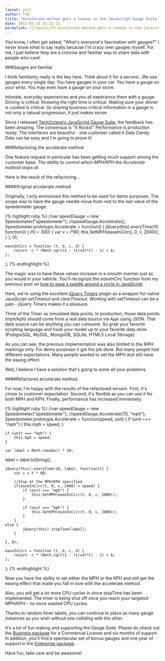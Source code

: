 ```yaml
---
layout: post
author: TVD
title: "Accelerate method gets a tuneup in the JavaScript Gauge Suite "
date: 2011-05-26 11:21:11
permalink: /c7/posts/52-accelerate-method-gets-a-tuneup-in-the-javascript-gauge-suite
---
```


You know, I often get asked, "What's everyone's fascination with gauges?" I never know what to say really because I'm crazy over gauges myself. For me, I just believe they are a concise and familiar way to share data with people who care!

###Gauges are familiar

I think familiarity really is the key here. Think about it for a second...We use gauges every single day. You have gauges in your car. You have a gauge on your wrist. You may even have a gauge on your stove.

Intimate, everyday experiences and you all experience them with a gauge. Driving is critical. Knowing the right time is critical. Making sure your dinner is cooked is critical. So sharing business critical information in a gauge is not only a natural progression, it just makes sense.

Since I released [TechOctave's JavaScript Gauge Suite][1], the feedback has been amazing. The consensus is "It Rocks!" Performance is production ready. The interfaces are beautiful - one customer called it Data Candy. Data can be sexy and I'm going to prove it!

###Refactoring the accelerate method

One feature request in particular has been getting much support among the customer base: *The ability to control which MPH/KPH the Accelerate method stops at.*

Here is the result of the refactoring...

####Original accelerate method

Originally, I only envisioned this method to be used for demo purposes. The scope was to have the gauge needle move from rest to the last value of the speedometer gauge: 

{% highlight ruby %}
//var speedGauge = new Speedometer("speedometer");
//speedGauge.Accelerate();
Speedometer.prototype.Accelerate = function() {
	jQuery(this).everyTime(10, function(i) {
		if(i < 300) {
			var v = i*80;
			this.SetMPH(easeInCirc(i, 0, v, 2000));
		}
	}, 0);
	
	easeInCirc = function (t, b, c, d) {
		return -c * (Math.sqrt(1 - (t/=d)*t) - 1) + b;
	};
};
{% endhighlight %}

The magic was to have these values increase in a smooth manner just as you would in your vehicle. You'll recognize the *easeInCirc* function from my previous post on [how to ease a needle around a circle in JavaScript][2].

Here, we're using the excellent [jQuery Timers][3] plugin as a wrapper for native JavaScript *setTimeout* and *clearTimeout*. Working with setTimeout can be a pain - jQuery Timers makes it a pleasure.

Think of the Timer as simulated data points. In production, those data points (mph/kph) should come from a real data source via Ajax using JSON. That data source can be anything you can consume. So grab your favorite scripting language and hook your model up to your favorite data store (PostgreSQL, MySQL, MongoDB, SQLite, HTML5 Local Storage).

As you can see, the previous implementation was also limited to the MPH markings only. For demo purposes it got the job done. But many people had different expectations. Many people wanted to set the MPH and still have the easing effect.

Well, I believe I have a solution that's going to solve all your problems.

####Refactored accelerate method

For now, I'm happy with the results of the refactored version. First, it's closer to customer expectation. Second, it's flexible as you can use it for both MPH and KPH. Finally, performance has increased immensely:

{% highlight ruby %}
//var speedGauge = new Speedometer("speedometer");
//speedGauge.Accelerate(70, "mph");
Speedometer.prototype.Accelerate = function(speed, unit) {
	if (unit === "mph") {
		this.mph = speed;
	}
	
	if (unit === "kph") {
		this.kph = speed;
	}
	
	var label = Math.random() * 10;
  label = label.toString();

	jQuery(this).everyTime(10, label, function(t) {
		var c = t * 80;
		
		//Stop at the MPH/KPH specified
		if(easeInCirc(t, 0, c, 2000) < speed) {
			if (unit === "mph") {
				this.SetMPH(easeInCirc(t, 0, c, 2000));
			}
			
			if (unit === "kph") {
				this.SetKPH(easeInCirc(t, 0, c, 2000));
			}
		} 
    else {
			jQuery(this).stopTime(label);
		}

	}, 0);
	
	easeInCirc = function (t, b, c, d) {
		return -c * (Math.sqrt(1 - (t/=d)*t) - 1) + b;
	};
};
{% endhighlight %}


Now you have the ability to set either the MPH or the KPH and still get the easing effect that made you fall in love with the accelerate method.

Also, you will get a lot more CPU cycles in since stopTime has been implemented. The timer is being shut off once you reach your targeted MPH/KPH - no more wasted CPU cycles.

Thanks to random timer labels, you can continue to place as many gauge instances as you wish without one colliding with the other.

It's a lot of fun making and supporting the Gauge Suite. Please do check out the [Business package][4] for a Commercial License and six months of support. In addition, you'll find a spectacular set of bonus gauges and one year of support in the [Enterprise package][5].

Have fun, take care and be awesome!


  [1]: http://techoctave.com/gauges/
  [2]: https://techoctave.com/posts/51-javascript-function-to-ease-a-needle-around-a-circle
  [3]: http://plugins.jquery.com/project/timers
  [4]: http://techoctave.com/gauges/#business
  [5]: http://techoctave.com/gauges/#enterprise
